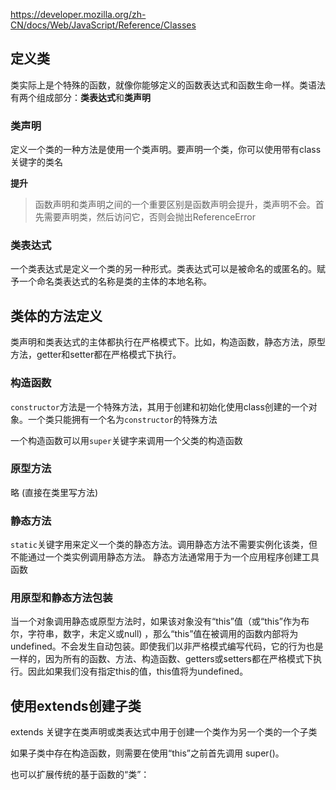 https://developer.mozilla.org/zh-CN/docs/Web/JavaScript/Reference/Classes

## 定义类

类实际上是个特殊的函数，就像你能够定义的函数表达式和函数生命一样。类语法有两个组成部分：**类表达式**和**类声明**

### 类声明

定义一个类的一种方法是使用一个类声明。要声明一个类，你可以使用带有class关键字的类名

**提升**

> 函数声明和类声明之间的一个重要区别是函数声明会提升，类声明不会。首先需要声明类，然后访问它，否则会抛出ReferenceError

### 类表达式

一个类表达式是定义一个类的另一种形式。类表达式可以是被命名的或匿名的。赋予一个命名类表达式的名称是类的主体的本地名称。

## 类体的方法定义

类声明和类表达式的主体都执行在严格模式下。比如，构造函数，静态方法，原型方法，getter和setter都在严格模式下执行。

### 构造函数

`constructor`方法是一个特殊方法，其用于创建和初始化使用class创建的一个对象。一个类只能拥有一个名为`constructor`的特殊方法

一个构造函数可以用`super`关键字来调用一个父类的构造函数

### 原型方法

略 (直接在类里写方法)

### 静态方法

`static`关键字用来定义一个类的静态方法。调用静态方法不需要实例化该类，但不能通过一个类实例调用静态方法。 静态方法通常用于为一个应用程序创建工具函数

### 用原型和静态方法包装

当一个对象调用静态或原型方法时，如果该对象没有“this”值（或“this”作为布尔，字符串，数字，未定义或null) ，那么“this”值在被调用的函数内部将为 undefined。不会发生自动包装。即使我们以非严格模式编写代码，它的行为也是一样的，因为所有的函数、方法、构造函数、getters或setters都在严格模式下执行。因此如果我们没有指定this的值，this值将为undefined。

## 使用extends创建子类

extends 关键字在类声明或类表达式中用于创建一个类作为另一个类的一个子类

如果子类中存在构造函数，则需要在使用“this”之前首先调用 super()。

也可以扩展传统的基于函数的“类”：
